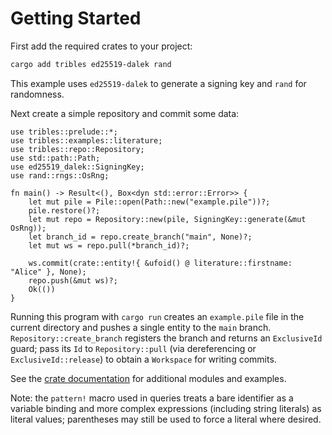 # Getting Started

First add the required crates to your project:

```bash
cargo add tribles ed25519-dalek rand
```

This example uses `ed25519-dalek` to generate a signing key and `rand` for randomness.

Next create a simple repository and commit some data:

```rust,ignore
use tribles::prelude::*;
use tribles::examples::literature;
use tribles::repo::Repository;
use std::path::Path;
use ed25519_dalek::SigningKey;
use rand::rngs::OsRng;

fn main() -> Result<(), Box<dyn std::error::Error>> {
    let mut pile = Pile::open(Path::new("example.pile"))?;
    pile.restore()?;
    let mut repo = Repository::new(pile, SigningKey::generate(&mut OsRng));
    let branch_id = repo.create_branch("main", None)?;
    let mut ws = repo.pull(*branch_id)?;

    ws.commit(crate::entity!{ &ufoid() @ literature::firstname: "Alice" }, None);
    repo.push(&mut ws)?;
    Ok(())
}
```

Running this program with `cargo run` creates an `example.pile` file in the current
directory and pushes a single entity to the `main` branch. `Repository::create_branch`
registers the branch and returns an `ExclusiveId` guard; pass its `Id`
to `Repository::pull` (via dereferencing or `ExclusiveId::release`) to obtain a
`Workspace` for writing commits.

See the [crate documentation](https://docs.rs/tribles/latest/tribles/) for
additional modules and examples.

Note: the `pattern!` macro used in queries treats a bare identifier as a
variable binding and more complex expressions (including string literals) as
literal values; parentheses may still be used to force a literal where desired.
